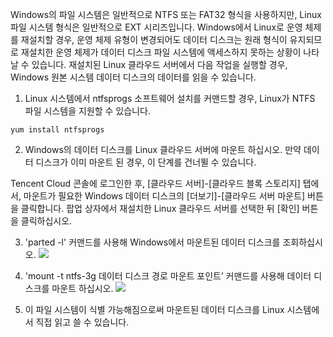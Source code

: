 Windows의 파일 시스템은 일반적으로 NTFS 또는 FAT32 형식을 사용하지만, Linux 파일 시스템 형식은 일반적으로 EXT 시리즈입니다. Windows에서 Linux로 운영 체제를 재설치할 경우, 운영 체제 유형이 변경되어도 데이터 디스크는 원래 형식이 유지되므로 재설치한 운영 체제가 데이터 디스크 파일 시스템에 액세스하지 못하는 상황이 나타날 수 있습니다. 재설치된 Linux 클라우드 서버에서 다음 작업을 실행할 경우, Windows 원본 시스템 데이터 디스크의 데이터를 읽을 수 있습니다.

1) Linux 시스템에서 ntfsprogs 소프트웨어 설치를 커맨드할 경우, Linux가 NTFS 파일 시스템을 지원할 수 있습니다.

```
yum install ntfsprogs
```

2) Windows의 데이터 디스크를 Linux 클라우드 서버에 마운트 하십시오. 만약 데이터 디스크가 이미 마운트 된 경우, 이 단계를 건너뛸 수 있습니다.

Tencent Cloud 콘솔에 로그인한 후, [클라우드 서버]-[클라우드 블록 스토리지] 탭에서, 마운트가 필요한 Windows 데이터 디스크의 [더보기]-[클라우드 서버 마운트] 버튼을 클릭합니다. 팝업 상자에서 재설치한 Linux 클라우드 서버를 선택한 뒤 [확인] 버튼을 클릭하십시오.

3) 'parted -l' 커맨드를 사용해 Windows에서 마운트된 데이터 디스크를 조회하십시오.
![](http://mccdn.qcloud.com/static/img/f0839d9209bc0927bd5293b45fdc7608/image.png)

4) 'mount -t ntfs-3g 데이터 디스크 경로 마운트 포인트’ 커맨드를 사용해 데이터 디스크를 마운트 하십시오.
![](http://mccdn.qcloud.com/static/img/cab81165b08034f2c300a2f30fccc8a4/image.png)

5) 이 파일 시스템이 식별 가능해짐으로써 마운트된 데이터 디스크를 Linux 시스템에서 직접 읽고 쓸 수 있습니다.